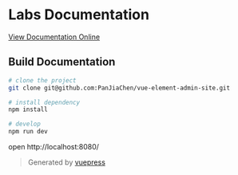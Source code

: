 # Labs Documentation

[View Documentation Online](https://istd50044.gitlab.io/labs/)

## Build Documentation

```bash
# clone the project
git clone git@github.com:PanJiaChen/vue-element-admin-site.git

# install dependency
npm install

# develop
npm run dev
```

open http://localhost:8080/

> Generated by [vuepress](https://github.com/vuejs/vuepress)
